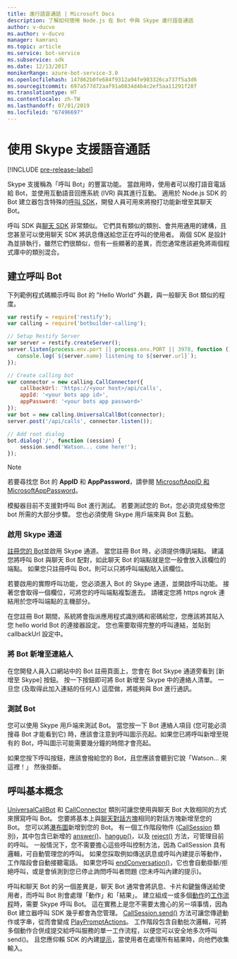 ```yaml
---
title: 進行語音通話 | Microsoft Docs
description: 了解如何使用 Node.js 在 Bot 中與 Skype 進行語音通話
author: v-ducvo
ms.author: v-ducvo
manager: kamrani
ms.topic: article
ms.service: bot-service
ms.subservice: sdk
ms.date: 12/13/2017
monikerRange: azure-bot-service-3.0
ms.openlocfilehash: 147862b0fe684f9312a94fe903326ca737f5a3d6
ms.sourcegitcommit: 697a577d72aaf91a0834d4b4c2ef5aa11291f28f
ms.translationtype: HT
ms.contentlocale: zh-TW
ms.lasthandoff: 07/01/2019
ms.locfileid: "67496697"
---
```

# <a name="support-audio-calls-with-skype"></a>使用 Skype 支援語音通話

[!INCLUDE [pre-release-label](../includes/pre-release-label-v3.md)]

Skype 支援稱為「呼叫 Bot」的豐富功能。  當啟用時，使用者可以撥打語音電話給 Bot，並使用互動語音回應系統 (IVR) 與其進行互動。  適用於 Node.js SDK 的 Bot 建立器包含特殊的[呼叫 SDK][calling_sdk]，開發人員可用來將撥打功能新增至其聊天 Bot。   

呼叫 SDK 與[聊天 SDK][chat_sdk] 非常類似。 它們具有類似的類別、會共用通用的建構，且您甚至可以使用聊天 SDK 將訊息傳送給您正在呼叫的使用者。  兩個 SDK 是設計為並排執行，雖然它們很類似，但有一些顯著的差異，而您通常應該避免將兩個程式庫中的類別混合。  

## <a name="create-a-calling-bot"></a>建立呼叫 Bot
下列範例程式碼顯示呼叫 Bot 的 "Hello World" 外觀，與一般聊天 Bot 類似的程度。 

```javascript
var restify = require('restify');
var calling = require('botbuilder-calling');

// Setup Restify Server
var server = restify.createServer();
server.listen(process.env.port || process.env.PORT || 3978, function () {
   console.log(`${server.name} listening to ${server.url}`); 
});

// Create calling bot
var connector = new calling.CallConnector({
    callbackUrl: 'https://<your host>/api/calls',
    appId: '<your bots app id>',
    appPassword: '<your bots app password>'
});
var bot = new calling.UniversalCallBot(connector);
server.post('/api/calls', connector.listen());

// Add root dialog
bot.dialog('/', function (session) {
    session.send('Watson... come here!');
});
```

> [!NOTE]
> 若要尋找您 Bot 的 **AppID** 和 **AppPassword**，請參閱 [MicrosoftAppID 和 MicrosoftAppPassword](~/bot-service-manage-overview.md#microsoftappid-and-microsoftapppassword)。

模擬器目前不支援對呼叫 Bot 進行測試。 若要測試您的 Bot，您必須完成發佈您 bot 所需的大部分步驟。  您也必須使用 Skype 用戶端來與 Bot 互動。 

### <a name="enable-the-skype-channel"></a>啟用 Skype 通道
[註冊您的 Bot](../bot-service-quickstart-registration.md)並啟用 Skype 通道。 當您註冊 Bot 時，必須提供傳訊端點。 建議您將呼叫 Bot 與聊天 Bot 配對，如此聊天 Bot 的端點就是您一般會放入該欄位的端點。  如果您只註冊呼叫 Bot，則可以只將呼叫端點貼入該欄位。  

若要啟用的實際呼叫功能，您必須進入 Bot 的 Skype 通道，並開啟呼叫功能。 接著您會取得一個欄位，可將您的呼叫端點複製進去。 請確定您將 https ngrok 連結用於您呼叫端點的主機部分。

在您註冊 Bot 期間，系統將會指派應用程式識別碼和密碼給您，您應該將其貼入您 hello world Bot 的連接器設定。 您也需要取得完整的呼叫連結，並貼到 callbackUrl 設定中。

### <a name="add-bot-to-contacts"></a>將 Bot 新增至連絡人
在您開發人員入口網站中的 Bot 註冊頁面上，您會在 Bot Skype 通道旁看到 [新增至 Skype]  按鈕。 按一下按鈕即可將 Bot 新增至 Skype 中的連絡人清單。  一旦您 (及取得此加入連結的任何人) 這麼做，將能夠與 Bot 進行通訊。

### <a name="test-your-bot"></a>測試 Bot
您可以使用 Skype 用戶端來測試 Bot。 當您按一下 Bot 連絡人項目 (您可能必須搜尋 Bot 才能看到它) 時，應該會注意到呼叫圖示亮起。如果您已將呼叫新增至現有的 Bot，呼叫圖示可能需要幾分鐘的時間才會亮起。  

如果您按下呼叫按鈕，應該會撥給您的 Bot，且您應該會聽到它說「Watson... 來這裡！」 然後掛斷。

## <a name="calling-basics"></a>呼叫基本概念
[UniversalCallBot](http://docs.botframework.com/node/builder/calling-reference/classes/_botbuilder_d_.universalcallbot) 和 [CallConnector](http://docs.botframework.com/node/builder/calling-reference/classes/_botbuilder_d_.callconnector) 類別可讓您使用與聊天 Bot 大致相同的方式來撰寫呼叫 Bot。 您要將基本上與[聊天對話方塊](bot-builder-nodejs-manage-conversation-flow.md)相同的對話方塊新增至您的 Bot。 您可以將[瀑布圖](bot-builder-nodejs-prompts.md)新增到您的 Bot。 有一個工作階段物件 ([CallSession](http://docs.botframework.com/node/builder/calling-reference/classes/_botbuilder_d_.callsession) 類別)，其中包含已新增的 [answer()](http://docs.botframework.com/node/builder/calling-reference/classes/_botbuilder_d_.callsession#answer)、[hangup()](http://docs.botframework.com/node/builder/calling-reference/classes/_botbuilder_d_.callsession#hangup)，以及 [reject()](http://docs.botframework.com/node/builder/calling-reference/classes/_botbuilder_d_.callsession#reject) 方法，可管理目前的呼叫。 一般情況下，您不需要擔心這些呼叫控制方法，因為 CallSession 具有邏輯，可自動管理您的呼叫。 如果您採取例如傳送訊息或呼叫內建提示等動作，工作階段會自動接聽電話。 如果您呼叫 [endConversation()](http://docs.botframework.com/node/builder/calling-reference/classes/_botbuilder_d_.callsession#endconversation)，它也會自動掛斷/拒絕呼叫，或是會偵測到您已停止詢問呼叫者問題 (您未呼叫內建的提示)。

呼叫和聊天 Bot 的另一個差異是，聊天 Bot 通常會將訊息、卡片和鍵盤傳送給使用者，而呼叫 Bot 則會處理「動作」和「結果」。 建立組成一或多個[動作](http://docs.botframework.com/node/builder/calling-reference/interfaces/_botbuilder_d_.iaction)的[工作流程](http://docs.botframework.com/node/builder/calling-reference/interfaces/_botbuilder_d_.iworkflow)時，需要 Skype 呼叫 Bot。  這在實務上是您不需要太擔心的另一項事情，因為 Bot 建立器呼叫 SDK 幾乎都會為您管理。 [CallSession.send()](http://docs.botframework.com/node/builder/calling-reference/classes/_botbuilder_d_.callsession#send) 方法可讓您傳遞動作或字串，從而會變成 [PlayPromptActions](http://docs.botframework.com/node/builder/calling-reference/classes/_botbuilder_d_.playpromptaction)。  工作階段包含自動批次邏輯，可將多個動作合併成提交給呼叫服務的單一工作流程，以便您可以安全地多次呼叫 send()。  且您應仰賴 SDK 的內建[提示](bot-builder-nodejs-prompts.md)，當使用者在處理所有結果時，向他們收集輸入。  

[calling_sdk]: http://docs.botframework.com/node/builder/calling-reference/modules/_botbuilder_d_
[chat_sdk]: http://docs.botframework.com/node/builder/chat-reference/modules/_botbuilder_d_
